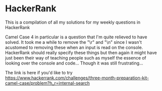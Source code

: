# HackerRank
This is a compilation of all my solutions for my weekly questions in HackerRank

Camel Case 4 in particular is a question that I'm quite relieved to have solved. It took me a while to remove the "\r" and "\n" since I wasn't acustomed to 
removing these when an input is read on the console. HackerRank should really specify these things but then again it might have just been their way of
teaching people such as myself the essence of looking over the console and code... Though it was still frustrating...

The link is here if you'd like to try https://www.hackerrank.com/challenges/three-month-preparation-kit-camel-case/problem?h_r=internal-search
